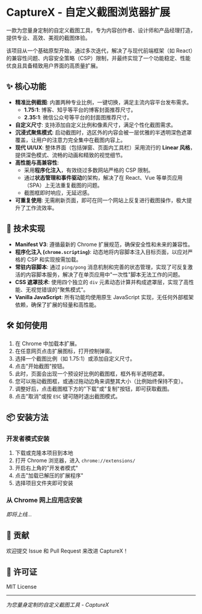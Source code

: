 # CaptureX - 自定义截图浏览器扩展

一款为您量身定制的自定义截图工具，专为内容创作者、设计师和产品经理打造，提供专业、高效、美观的截图体验。

该项目从一个基础原型开始，通过多次迭代，解决了与现代前端框架（如 React）的兼容性问题、内容安全策略（CSP）限制，并最终实现了一个功能稳定、性能优良且具备精致用户界面的高质量扩展。

## ✨ 核心功能

- **精准比例截图**: 内置两种专业比例，一键切换，满足主流内容平台发布需求。
  - **1.75:1**: 博客、知乎等平台的博客封面推荐尺寸。
  - **2.35:1**: 微信公众号等平台的封面图推荐尺寸。
- **自定义尺寸**: 支持添加自定义比例和像素尺寸，满足个性化截图需求。
- **沉浸式聚焦模式**: 启动截图时，选区外的内容会被一层优雅的半透明深色遮罩覆盖，让用户的注意力完全集中在截图内容上。
- **现代 UI/UX**: 整体界面（包括弹窗、页面内工具栏）采用流行的 **Linear 风格**，提供深色模式、流畅的动画和精致的视觉细节。
- **高性能与高兼容性**: 
  - 采用**程序化注入**，有效绕过多数网站严格的 CSP 限制。
  - 通过**状态管理和事件驱动**的架构，解决了在 React、Vue 等单页应用（SPA）上无法重复截图的问题。
  - 截图框即时响应，无延迟感。
- **可重复使用**: 无需刷新页面，即可在同一个网站上反复进行截图操作，极大提升了工作流效率。

## 🚀 技术实现

- **Manifest V3**: 遵循最新的 Chrome 扩展规范，确保安全性和未来的兼容性。
- **程序化注入 (`chrome.scripting`)**: 动态地将内容脚本注入目标页面，以应对严格的 CSP 和实现按需加载。
- **常驻内容脚本**: 通过 `ping/pong` 消息机制和完善的状态管理，实现了可反复激活的内容脚本服务，解决了在单页应用中"一次性"脚本无法工作的问题。
- **CSS 遮罩技术**: 使用四个独立的 `div` 元素动态计算并构成遮罩层，实现了高性能、无视觉错误的"聚焦模式"。
- **Vanilla JavaScript**: 所有功能均使用原生 JavaScript 实现，无任何外部框架依赖，确保了扩展的轻量和高性能。

## 🛠️ 如何使用

1.  在 Chrome 中加载本扩展。
2.  在任意网页点击扩展图标，打开控制弹窗。
3.  选择一个截图比例（如 1.75:1）或添加自定义尺寸。
4.  点击"开始截图"按钮。
5.  此时，页面会出现一个预设好比例的截图框，框外有半透明遮罩。
6.  您可以拖动截图框，或通过拖动边角来调整其大小（比例始终保持不变）。
7.  调整好后，点击截图框下方的"下载"或"复制"按钮，即可获取截图。
8.  点击"取消"或按 `ESC` 键可随时退出截图模式。

## 📦 安装方法

### 开发者模式安装
1. 下载或克隆本项目到本地
2. 打开 Chrome 浏览器，进入 `chrome://extensions/`
3. 开启右上角的"开发者模式"
4. 点击"加载已解压的扩展程序"
5. 选择项目文件夹即可安装

### 从 Chrome 网上应用店安装
*即将上线...*

## 🤝 贡献

欢迎提交 Issue 和 Pull Request 来改进 CaptureX！

## 📄 许可证

MIT License

---

*为您量身定制的自定义截图工具 - CaptureX*